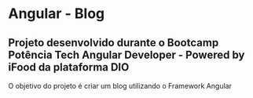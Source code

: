 # Angular - Blog

## Projeto desenvolvido durante o Bootcamp Potência Tech Angular Developer - Powered by iFood da plataforma DIO
O objetivo do projeto é criar um blog utilizando o Framework Angular